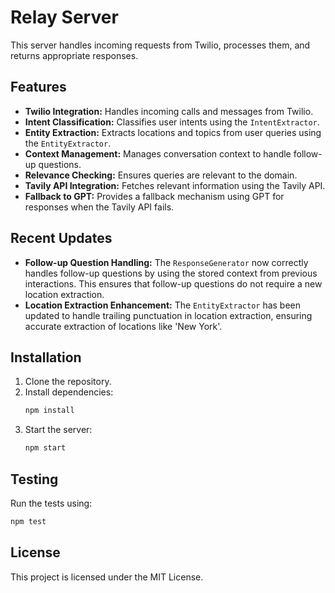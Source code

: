# Relay Server

This server handles incoming requests from Twilio, processes them, and returns appropriate responses.

## Features

- **Twilio Integration:** Handles incoming calls and messages from Twilio.
- **Intent Classification:** Classifies user intents using the `IntentExtractor`.
- **Entity Extraction:** Extracts locations and topics from user queries using the `EntityExtractor`.
- **Context Management:** Manages conversation context to handle follow-up questions.
- **Relevance Checking:** Ensures queries are relevant to the domain.
- **Tavily API Integration:** Fetches relevant information using the Tavily API.
- **Fallback to GPT:** Provides a fallback mechanism using GPT for responses when the Tavily API fails.

## Recent Updates

- **Follow-up Question Handling:** The `ResponseGenerator` now correctly handles follow-up questions by using the stored context from previous interactions. This ensures that follow-up questions do not require a new location extraction.
- **Location Extraction Enhancement:** The `EntityExtractor` has been updated to handle trailing punctuation in location extraction, ensuring accurate extraction of locations like 'New York'.

## Installation

1. Clone the repository.
2. Install dependencies:
   ```bash
   npm install
   ```
3. Start the server:
   ```bash
   npm start
   ```

## Testing

Run the tests using:
```bash
npm test
```

## License

This project is licensed under the MIT License. 